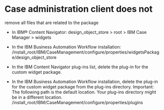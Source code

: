 # Case administration client does not
remove all files that are related to the package

- In IBM® Content
Navigator: design\_object\_store > root > IBM Case Manager > widgets
- In the IBM Business Automation
Workflow installation:
/install\_root/IBM/CaseManagement/configure/properties/widgetsPackage/design\_object\_store

- In the IBM Content
Navigator plug-ins list, delete the plug-in for the
custom widget package.
- In the IBM Business Automation
Workflow installation, delete the
plug-in for the custom widget package from the plug-ins directory. Important: The
following path is the default location. Your plug-ins directory might be in a different location.
/install\_root/IBM/CaseManagement/configure/properties/plugins